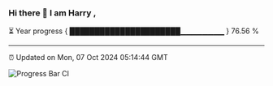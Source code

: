 ### Hi there 👋 I am Harry , 

⏳ Year progress { ██████████████████████▁▁▁▁▁▁▁▁ } 76.56 %

---

⏰ Updated on Mon, 07 Oct 2024 05:14:44 GMT

![Progress Bar CI](https://github.com/duykhang68/duykhang68/workflows/Progress%20Bar%20CI/badge.svg)
